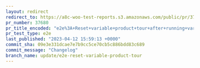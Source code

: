 ```yaml
---
layout: redirect
redirect_to: https://a8c-woo-test-reports.s3.amazonaws.com/public/pr/37680/e2e/index.html
pr_number: 37680
pr_title_encoded: "e2e%3A+Reset+variable+product+tour+after+running+variable+product+tests"
pr_test_type: e2e
last_published: "2023-04-12 15:59:13 +0000"
commit_sha: 09e3e331dcae7e7b9cc5ce70cb5c886bdd83c689
commit_message: "Changelog"
branch_name: update/e2e-reset-variable-product-tour
---
```

